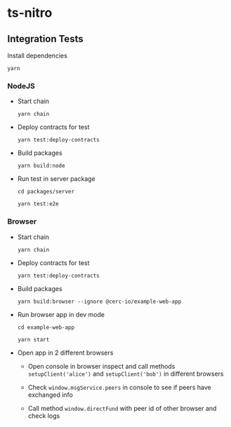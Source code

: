 # ts-nitro

## Integration Tests

Install dependencies

```
yarn
```

### NodeJS

* Start chain

	```
	yarn chain
	```

* Deploy contracts for test

	```
	yarn test:deploy-contracts
	```

* Build packages

	```
	yarn build:node
	```

* Run test in server package

	```
	cd packages/server

	yarn test:e2e
	```

### Browser

* Start chain

	```
	yarn chain
	```

* Deploy contracts for test

	```
	yarn test:deploy-contracts
	```

* Build packages

	```
	yarn build:browser --ignore @cerc-io/example-web-app
	```

* Run browser app in dev mode

	```
	cd example-web-app

	yarn start
	```

* Open app in 2 different browsers

	* Open console in browser inspect and call methods `setupClient('alice')` and `setupClient('bob')` in different browsers

	* Check `window.msgService.peers` in console to see if peers have exchanged info

	* Call method `window.directFund` with peer id of other browser and check logs
